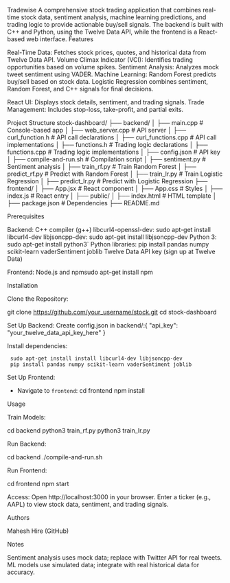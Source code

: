 Tradewise
A comprehensive stock trading application that combines real-time stock data, sentiment analysis, machine learning predictions, and trading logic to provide actionable buy/sell signals. The backend is built with C++ and Python, using the Twelve Data API, while the frontend is a React-based web interface.
Features

Real-Time Data: Fetches stock prices, quotes, and historical data from Twelve Data API.
Volume Climax Indicator (VCI): Identifies trading opportunities based on volume spikes.
Sentiment Analysis: Analyzes mock tweet sentiment using VADER.
Machine Learning:
Random Forest predicts buy/sell based on stock data.
Logistic Regression combines sentiment, Random Forest, and C++ signals for final decisions.


React UI: Displays stock details, sentiment, and trading signals.
Trade Management: Includes stop-loss, take-profit, and partial exits.

Project Structure
stock-dashboard/
├── backend/
│   ├── main.cpp              # Console-based app
│   ├── web_server.cpp        # API server
│   ├── curl_function.h       # API call declarations
│   ├── curl_functions.cpp    # API call implementations
│   ├── functions.h           # Trading logic declarations
│   ├── functions.cpp         # Trading logic implementations
│   ├── config.json           # API key
│   ├── compile-and-run.sh    # Compilation script
│   ├── sentiment.py          # Sentiment analysis
│   ├── train_rf.py           # Train Random Forest
│   ├── predict_rf.py         # Predict with Random Forest
│   ├── train_lr.py           # Train Logistic Regression
│   ├── predict_lr.py         # Predict with Logistic Regression
├── frontend/
│   ├── App.jsx           # React component
│   ├── App.css           # Styles
│   ├── index.js          # React entry
│   ├── public/
│       ├── index.html        # HTML template
│       ├── package.json     # Dependencies
├── README.md

Prerequisites

Backend:
C++ compiler (g++)
libcurl4-openssl-dev: sudo apt-get install libcurl4-dev
libjsoncpp-dev: sudo apt-get install libjsoncpp-dev
Python 3: sudo apt-get install python3`
Python libraries: pip install pandas numpy scikit-learn vaderSentiment joblib
Twelve Data API key (sign up at Twelve Data)


Frontend:
Node.js and npmsudo apt-get install npm



Installation

Clone the Repository:

   git clone https://github.com/your_username/stock.git
   cd stock-dashboard


Set Up Backend:
Create config.json in backend/:{
  "api_key":  "your_twelve_data_api_key_here"
}


Install dependencies:



     sudo apt-get install install libcurl4-dev libjsoncpp-dev
     pip install pandas numpy scikit-learn vaderSentiment joblib


Set Up Frontend:

   - Navigate to `frontend`:
     cd frontend
     npm install

Usage

Train Models:

   cd backend
   python3 train_rf.py
   python3 train_lr.py


Run Backend:

   cd backend
   ./compile-and-run.sh


Run Frontend:

   cd frontend
   npm start


Access:
Open http://localhost:3000 in your browser.
Enter a ticker (e.g., AAPL) to view stock data, sentiment, and trading signals.



Authors

Mahesh Hire (GitHub)

Notes

Sentiment analysis uses mock data; replace with Twitter API for real tweets.
ML models use simulated data; integrate with real historical data for accuracy.

